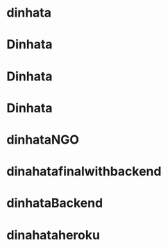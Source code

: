 # dinhata
# Dinhata
# Dinhata
# Dinhata
# dinhataNGO
# dinahatafinalwithbackend
# dinhataBackend
# dinahataheroku

